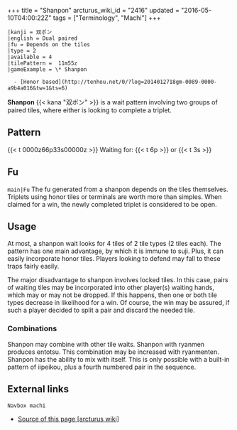 +++
title = "Shanpon"
arcturus_wiki_id = "2416"
updated = "2016-05-10T04:00:22Z"
tags = ["Terminology", "Machi"]
+++

```machi
|kanji = 双ポン
|english = Dual paired
|fu = Depends on the tiles
|type = 2
|available = 4
|tilePattern =  11m55z
|gameExample = \* Shanpon

  - [Honor based](http://tenhou.net/0/?log=2014012718gm-0089-0000-a9b4a016&tw=1&ts=6)

```

**Shanpon** {{< kana "双ポン" >}} is a wait pattern involving two groups of paired tiles, where
either is looking to complete a triplet.

## Pattern

{{< t 0000z66p33s00000z >}} Waiting for: {{< t 6p >}} or {{< t 3s >}}

## Fu

`main|Fu` The fu generated from a shanpon depends on the tiles themselves. Triplets using honor
tiles or terminals are worth more than simples. When claimed for a win, the newly completed triplet
is considered to be open.

## Usage

At most, a shanpon wait looks for 4 tiles of 2 tile types (2 tiles each). The pattern has one main
advantage, by which it is immune to suji. Plus, it can easily incorporate honor tiles. Players
looking to defend may fall to these traps fairly easily.

The major disadvantage to shanpon involves locked tiles. In this case, pairs of waiting tiles may be
incorporated into other player(s) waiting hands, which may or may not be dropped. If this happens,
then one or both tile types decrease in likelihood for a win. Of course, the win may be assured, if
such a player decided to split a pair and discard the needed tile.

### Combinations

Shanpon may combine with other tile waits. Shanpon with ryanmen produces entotsu. This combination
may be increased with ryanmenten. Shanpon has the ability to mix with itself. This is only possible
with a built-in pattern of iipeikou, plus a fourth numbered pair in the sequence.

## External links

`Navbox machi`

- [Source of this page [arcturus wiki]](http://arcturus.su/wiki/Shanpon)
